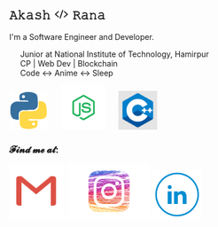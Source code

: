 ##  𝙰𝚔𝚊𝚜𝚑 <img src="https://github.com/akaxhrana/akaxhrana/blob/master/assets/head_code.png" alt="head" width="30" height="20"> 𝚁𝚊𝚗𝚊 

I'm a Software Engineer and Developer.   

&nbsp;&nbsp;&nbsp;&nbsp; Junior at National Institute of Technology, Hamirpur <br>
&nbsp;&nbsp;&nbsp;&nbsp; CP | Web Dev | Blockchain <br> 
&nbsp;&nbsp;&nbsp;&nbsp; Code :left_right_arrow: Anime :left_right_arrow: Sleep <br>


<div align="left">
    <img src="https://github.com/akaxhrana/akaxhrana/blob/master/assets/python.gif" width="70" height="70">
    &nbsp;&nbsp;&nbsp;&nbsp;
    <img src="https://github.com/akaxhrana/akaxhrana/blob/master/assets/node.png" width="80" height="80">
    &nbsp;&nbsp;&nbsp;&nbsp;
    <img src="https://github.com/akaxhrana/akaxhrana/blob/master/assets/c++.jpg" width="70" height="70"> 
      
</div>

### 𝓕𝓲𝓷𝓭 𝓶𝓮 𝓪𝓽:&nbsp;&nbsp;&nbsp;&nbsp; 
[<img src="https://github.com/akaxhrana/akaxhrana/blob/master/assets/gmail.png" alt="gmail" width="100" height="100"/>](mailto:akashrana20022000@gmail.com)
[<img src="https://github.com/akaxhrana/akaxhrana/blob/master/assets/insta.png" alt="insta" width="150" height="100"/>](https://www.instagram.com/aakash.ranaa/)
[<img src="https://github.com/akaxhrana/akaxhrana/blob/master/assets/ln.png" alt="linkedin" width="90" height="90"/>](https://www.linkedin.com/in/akaxhrana/)
<br />
<br />

